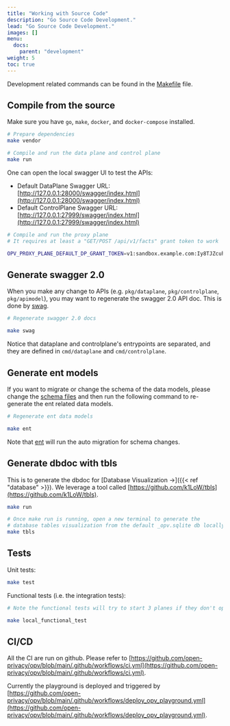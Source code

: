 ```yaml
---
title: "Working with Source Code"
description: "Go Source Code Development."
lead: "Go Source Code Development."
images: []
menu:
  docs:
    parent: "development"
weight: 5
toc: true
---
```


Development related commands can be found in the [Makefile](https://github.com/open-privacy/opv/blob/main/Makefile) file.

## Compile from the source

Make sure you have `go`, `make`, `docker`, and `docker-compose` installed.

```sh
# Prepare dependencies
make vendor

# Compile and run the data plane and control plane
make run
```

One can open the local swagger UI to test the APIs:

- Default DataPlane Swagger URL: [http://127.0.0.1:28000/swagger/index.html](http://127.0.0.1:28000/swagger/index.html)
- Default ControlPlane Swagger URL: [http://127.0.0.1:27999/swagger/index.html](http://127.0.0.1:27999/swagger/index.html)

```sh
# Compile and run the proxy plane
# It requires at least a "GET/POST /api/v1/facts" grant token to work

OPV_PROXY_PLANE_DEFAULT_DP_GRANT_TOKEN=v1:sandbox.example.com:Iy8TJZcuhicocCklFdwA make run_proxyplane
```

## Generate swagger 2.0

When you make any change to APIs (e.g. `pkg/dataplane`, `pkg/controlplane`, `pkg/apimodel`), you may want to regenerate
the swagger 2.0 API doc. This is done by [swag](https://github.com/swaggo/swag).

```sh
# Regenerate swagger 2.0 docs

make swag
```

Notice that dataplane and controlplane's entrypoints are separated, and they are defined in `cmd/dataplane` and `cmd/controlplane`.

## Generate ent models

If you want to migrate or change the schema of the data models, please change the [schema files](https://github.com/open-privacy/opv/tree/main/pkg/ent/schema)
and then run the following command to re-generate the ent related data models.

```sh
# Regenerate ent data models

make ent
```

Note that [ent](https://entgo.io/docs/migrate/#auto-migration) will run the auto migration for schema changes.

## Generate dbdoc with tbls

This is to generate the dbdoc for [Database Visualization →]({{< ref "database" >}}). We leverage a tool
called [https://github.com/k1LoW/tbls](https://github.com/k1LoW/tbls).

```sh
make run

# Once make run is running, open a new terminal to generate the
# database tables visualization from the default _opv.sqlite db locally.
make tbls
```

## Tests

Unit tests:

```sh
make test
```

Functional tests (i.e. the integration tests):

```sh
# Note the functional tests will try to start 3 planes if they don't open ports locally

make local_functional_test
```

## CI/CD

All the CI are run on github. Please refer to [https://github.com/open-privacy/opv/blob/main/.github/workflows/ci.yml](https://github.com/open-privacy/opv/blob/main/.github/workflows/ci.yml).

Currently the playground is deployed and triggered by [https://github.com/open-privacy/opv/blob/main/.github/workflows/deploy_opv_playground.yml](https://github.com/open-privacy/opv/blob/main/.github/workflows/deploy_opv_playground.yml).
